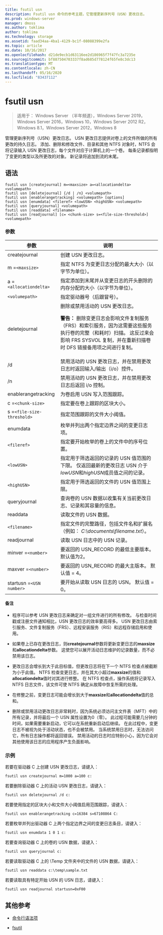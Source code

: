 ```yaml
---
title: fsutil usn
description: Fsutil usn 命令的参考主题，它管理更新序列号（USN）更改日志。
ms.prod: windows-server
manager: dmoss
ms.author: toklima
author: toklima
ms.technology: storage
ms.assetid: faad34aa-4ba1-4129-bc1f-08088399e2fa
ms.topic: article
ms.date: 10/16/2017
ms.openlocfilehash: d21de9ecb1d63116ee2d186965f7f47fc3a7235e
ms.sourcegitcommit: bf887504703337f8ad685d778124f65fe8c3dc13
ms.translationtype: MT
ms.contentlocale: zh-CN
ms.lasthandoff: 05/16/2020
ms.locfileid: "83437112"
---
```

# <a name="fsutil-usn"></a>fsutil usn

> 适用于： Windows Server （半年频道），Windows Server 2019，Windows Server 2016，Windows 10，Windows Server 2012 R2，Windows 8.1，Windows Server 2012，Windows 8

管理更新序列号（USN）更改日志。 USN 更改日志提供对卷上的文件所做的所有更改的持久日志。 添加、删除和修改文件、目录和其他 NTFS 对象时，NTFS 会将记录输入 USN 更改日志，每个文件对应于计算机上的一个卷。 每条记录都指明了变更的类型以及所更改的对象。 新记录将追加到流的末尾。

## <a name="syntax"></a>语法

```
fsutil usn [createjournal] m=<maxsize> a=<allocationdelta> <volumepath>
fsutil usn [deletejournal] {/d | /n} <volumepath>
fsutil usn [enablerangetracking] <volumepath> [options]
fsutil usn [enumdata] <fileref> <lowUSN> <highUSN> <volumepath>
fsutil usn [queryjournal] <volumepath>
fsutil usn [readdata] <filename>
fsutil usn [readjournal] [c= <chunk-size> s=<file-size-threshold>] <volumepath>
```

### <a name="parameters"></a>参数

| 参数 | 说明 |
| --------- | ----------- |
| createjournal | 创建 USN 更改日志。 |
| m =`<maxsize>` | 指定 NTFS 为变更日志分配的最大大小（以字节为单位）。 |
| a =`<allocationdelta>` | 指定添加到末尾并从变更日志的开头删除的内存分配的大小（以字节为单位）。 |
| `<volumepath>` | 指定驱动器号（后跟冒号）。 |
| deletejournal | 删除或禁用活动的 USN 更改日志。<p>**警告：** 删除变更日志会影响文件复制服务（FRS）和索引服务，因为这需要这些服务执行卷的完整（和耗时）扫描。 这反过来会影响 FRS SYSVOL 复制，并在重新扫描卷时 DFS 链接备用项之间进行复制。 |
| /d | 禁用活动的 USN 更改日志，并在禁用更改日志时返回输入/输出（i/o）控件。 |
| /n | 禁用活动的 USN 更改日志，并在禁用更改日志后返回 i/o 控制。 |
| enablerangetracking | 为卷启用 USN 写入范围跟踪。 |
| c =`<chunk-size>` | 指定要在卷上跟踪的区块大小。 |
| s =`<file-size-threshold>` | 指定范围跟踪的文件大小阈值。 |
| enumdata | 枚举并列出两个指定边界之间的变更日志项。 |
| `<fileref>` | 指定要开始枚举的卷上的文件中的序号位置。 |
| `<lowUSN>` | 指定用于筛选返回的记录的 USN 值范围的下限。 仅返回最新的更改日志 USN 介于*lowUSN*和*highUSN*成员值之间的记录。 |
| `<highUSN>` | 指定用于筛选返回的文件的 USN 值范围上限。 |
| queryjournal | 查询卷的 USN 数据以收集有关当前更改日志、记录和其容量的信息。 |
| readdata | 读取文件的 USN 数据。 |
| `<filename>` | 指定文件的完整路径，包括文件名和扩展名（例如： *C:\documents\filename.txt*）。 |
| readjournal | 读取 USN 日志中的 USN 记录。 |
| minver =`<number>` | 要返回的 USN_RECORD 的最低主要版本。 默认值为2。 |
| maxver =`<number>` | 要返回的 USN_RECORD 的最大主版本。 默认值 = 4。 |
| startusn =`<USN number>` | 要开始从读取 USN 日志的 USN。 默认值 = 0。 |

#### <a name="remarks"></a>备注

- 程序可以参考 USN 更改日志来确定对一组文件进行的所有修改。 与检查时间戳或注册文件通知相比，USN 更改日志的效率要高得多。 USN 更改日志由索引服务、文件复制服务（FRS）、远程安装服务（RIS）和远程存储启用和使用。

- 如果卷上已存在更改日志，则**createjournal**参数将更新变更日志的**maxsize**和**allocationdelta**参数。 这使您可以展开活动日志维护的记录数量，而不必禁用该日志。

- 更改日志会增长到大于此目标值，但更改日志将在下一个 NTFS 检查点被截断为小于此值。 NTFS 检查变更日志，并在其大小超过**maxsize**的值和**allocationdelta**值时对其进行修整。 在 NTFS 检查点，操作系统将记录写入 NTFS 日志文件，该文件可使 NTFS 确定从故障中恢复所需的处理。

- 在修整之前，变更日志可能会增长到大于**maxsize**和**allocationdelta**值的总和。

- 删除或禁用活动更改日志非常耗时，因为系统必须访问主文件表（MFT）中的所有记录，并将最后一个 USN 属性设置为0（零）。 此过程可能需要几分钟的时间，如果需要重新启动，它可以在系统重新启动后继续。 在此过程中，变更日志不被视为处于活动状态，也不会被禁用。 当系统禁用日志时，无法访问它，所有日志操作都将返回错误。 禁用活动的日志时应特别小心，因为它会对其他使用该日志的应用程序产生负面影响。

### <a name="examples"></a>示例

若要在驱动器 C 上创建 USN 更改日志，请键入：

```
fsutil usn createjournal m=1000 a=100 c:
```

若要删除驱动器 C 上的活动 USN 更改日志，请键入：

```
fsutil usn deletejournal /d c:
```

若要使用指定的区块大小和文件大小阈值启用范围跟踪，请键入：

```
fsutil usn enablerangetracking c=16384 s=67108864 C:
```

若要枚举并列出驱动器 C 上两个指定边界之间的变更日志条目，请键入：

```
fsutil usn enumdata 1 0 1 c:
```

若要查询驱动器 C 上的卷的 USN 数据，请键入：

```
fsutil usn queryjournal c:
```

若要读取驱动器 C 上的 \Temp 文件夹中的文件的 USN 数据，请键入：

```
fsutil usn readdata c:\temp\sample.txt
```

若要读取具有特定开始 USN 的 USN 日志，请键入：

```
fsutil usn readjournal startusn=0xF00
```

## <a name="additional-references"></a>其他参考

- [命令行语法项](command-line-syntax-key.md)

- [fsutil](fsutil.md)
